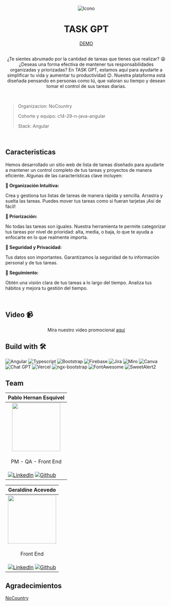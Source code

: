 
<div align="center">
  <br>
  <img src="https://i.ibb.co/txk7qRJ/apple-icon-180x180.png" alt="Icono" border="0">
</div>

<h1 align="center">
    <b>TASK GPT</b>
</h1>

 <div align="center">
   <a href="https://c14-29-n-java-angular-6czz.vercel.app" alt="">DEMO</a>
 </div>

 <br>

 <div align="center">
   <p>¿Te sientes abrumado por la cantidad de tareas que tienes que realizar? 😫 ¿Deseas una forma efectiva de mantener tus responsabilidades organizadas y priorizadas? En TASK GPT, estamos aquí para ayudarte a simplificar tu vida y aumentar tu productividad 😉.
Nuestra plataforma está diseñada pensando en personas como tú, que valoran su tiempo y desean tomar el control de sus tareas diarias.
  </p>
 </div>

<br>

> Organizacion: NoCountry
> 
> Cohorte y equipo: c14-29-n-java-angular
>
> Stack: Angular

<br>

## Caracteristicas

<div align="left">
  <p>Hemos desarrollado un sitio web de lista de tareas diseñado para ayudarte a mantener un control completo de tus tareas y proyectos de manera eficiente. Algunas de las características clave incluyen:</p>

   <b> 💠 Organización Intuitiva: </b> 
   <br> 
   <p>Crea y gestiona tus listas de tareas de manera rápida y sencilla. Arrastra y suelta las tareas. Puedes mover tus tareas como si fueran tarjetas ¡Así de fácil!</p>
   <b> 💠 Priorización: </b> 
   <br> 
   <p>No todas las tareas son iguales. Nuestra herramienta te permite categorizar tus tareas por nivel de prioridad: alta, media, o baja, lo que te ayuda a enfocarte en lo que realmente importa. </p>
   <b> 💠 Seguridad y Privacidad: </b> 
   <br>
   <p>Tus datos son importantes. Garantizamos la seguridad de tu información personal y de tus tareas.</p>
   <b> 💠 Seguimiento: </b> 
   <br> 
   <p>Obtén una visión clara de tus tareas a lo largo del tiempo. Analiza tus hábitos y mejora tu gestión del tiempo.</p>
<br>
</div>

## Video 📹
<div align="center">
  <p>
    Mira nuestro video promocional <a href="http://youtube.com">aquí</a>
  </p>
</div>
 


## Build with 🛠️

![Angular](https://img.shields.io/static/v1?style=for-the-badge&message=Angular&color=red&logo=Angular&logoColor=white&label=)
![Typescript](https://img.shields.io/static/v1?style=for-the-badge&message=Typescript&color=008CDD&logo=Typescript&logoColor=white&label=)
![Bootstrap](https://img.shields.io/static/v1?style=for-the-badge&message=Bootstrap&color=7A33FF&logo=Bootstrap&logoColor=white&label=)
![Firebase](https://img.shields.io/static/v1?style=for-the-badge&message=Firebase&color=orange&logo=Firebase&logoColor=FFFFFF&label=)
![Jira](https://img.shields.io/static/v1?style=for-the-badge&message=Jira&color=blue&logo=Jira&logoColor=FFFFFF&label=)
![Miro](https://img.shields.io/static/v1?style=for-the-badge&message=Miro&color=yellow&logo=Miro&logoColor=FFFFFF&label=)
![Canva](https://img.shields.io/static/v1?style=for-the-badge&message=Canva&color=0099BB&logo=Canva&logoColor=FFFFFF&label=)
![Chat GPT](https://img.shields.io/static/v1?style=for-the-badge&message=OPENAI&color=00C0A3&logo=Openai&logoColor=FFFFFF&label=)
![Vercel](https://img.shields.io/static/v1?style=for-the-badge&message=Vercel&color=000000&logo=Vercel&logoColor=FFFFFF&label=)
![ngx-bootstrap](https://img.shields.io/badge/ngx-bootstrap-123456)
![FontAwesome](https://img.shields.io/badge/FontAwesome-123456)
![SweetAlert2](https://img.shields.io/badge/SweetAlert2-123456)

## Team

| <b>Pablo Hernan Esquivel</b> |
|-------------------------|
| <div align="center"><img src="https://avatars.githubusercontent.com/u/110134506?v=4" width="150" height="150"></div> |
| <p align="center"> PM - QA - Front End </p> |
| [![LinkedIn](https://img.shields.io/static/v1?style=for-the-badge&message=LinkedIn&color=blue&logo=LinkedIn&logoColor=FFFFFF&label=)](http://linkedin.com/in/hernan-esquivel) [![Github](https://img.shields.io/static/v1?style=for-the-badge&message=github&color=000000&logo=github&logoColor=FFFFFF&label=)](https://github.com/hernan97carp) |

| <b>Geraldine Acevedo<b> |
|-------------------------|
| <div align="center"><img src="http://github.com/geraldineac.png" width="150" height="150"></div> |
| <p align="center"> Front End </p> |
| [![LinkedIn](https://img.shields.io/static/v1?style=for-the-badge&message=LinkedIn&color=blue&logo=LinkedIn&logoColor=FFFFFF&label=)](http://linkedin.com/in/geraldine-acevedo-link) [![Github](https://img.shields.io/static/v1?style=for-the-badge&message=github&color=000000&logo=github&logoColor=FFFFFF&label=)](http://github.com/geraldineac)  |

## Agradecimientos
[NoCountry](https://www.nocountry.tech/)



